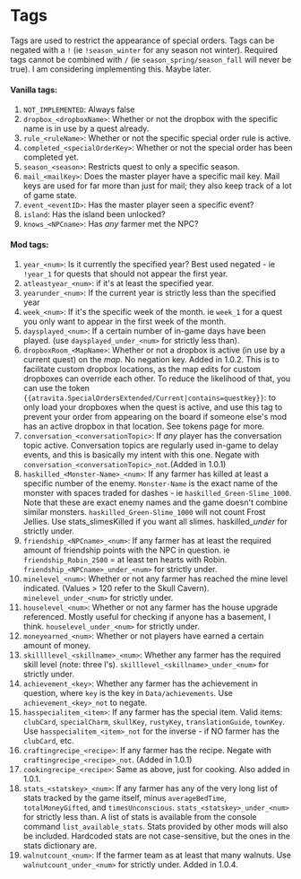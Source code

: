 ﻿Tags
============

Tags are used to restrict the appearance of special orders. Tags can be negated with a `!` (ie `!season_winter` for any season not winter). Required tags cannot be combined with `/` (ie `season_spring/season_fall` will never be true). I am considering implementing this. Maybe later.

#### Vanilla tags:

1. `NOT_IMPLEMENTED`: Always false
2. `dropbox_<dropboxName>`: Whether or not the dropbox with the specific name is in use by a quest already.
3. `rule_<ruleName>`: Whether or not the specific special order rule is active.
4. `completed_<specialOrderKey>`: Whether or not the special order has been completed yet.
5. `season_<season>`: Restricts quest to only a specific season.
6. `mail_<mailKey>`: Does the master player have a specific mail key. Mail keys are used for far more than just for mail; they also keep track of a lot of game state.
7. `event_<eventID>`: Has the master player seen a specific event?
8. `island`: Has the island been unlocked?
9. `knows_<NPCname>`: Has *any* farmer met the NPC?


#### Mod tags:

1. `year_<num>`: Is it currently the specified year? Best used negated - ie `!year_1` for quests that should not appear the first year.
2. `atleastyear_<num>`: if it's at least the specified year.
3. `yearunder_<num>`: If the current year is strictly less than the specified year
4. `week_<num>`: If it's the specific week of the month. ie `week_1` for a quest you only want to appear in the first week of the month.
5. `daysplayed_<num>`: If a certain number of in-game days have been played. (use `daysplayed_under_<num>` for strictly less than).
6. `dropboxRoom_<MapName>`: Whether or not a dropbox is active (in use by a current quest) on the *map*. No negation key. Added in 1.0.2. This is to facilitate custom dropbox locations, as the map edits for custom dropboxes can override each other. To reduce the likelihood of that, you can use the token `{{atravita.SpecialOrdersExtended/Current|contains=questkey}}`: to only load your dropboxes when the quest is active, and use this tag to prevent your order from appearing on the board if someone else's mod has an active dropbox in that location. See tokens page for more.
7. `conversation_<conversationTopic>`: If *any* player has the conversation topic active. Conversation topics are regularly used in-game to delay events, and this is basically my intent with this one. Negate with `conversation_<conversationTopic>_not`.(Added in 1.0.1)
8. `haskilled_<Monster-Name>_<num>`: If any farmer has killed at least a specific number of the enemy. `Monster-Name` is the exact name of the monster with spaces traded for dashes - ie `haskilled_Green-Slime_1000`. Note that these are exact enemy names and the game doesn't combine similar monsters. `haskilled_Green-Slime_1000` will not count Frost Jellies. Use stats_slimesKilled if you want all slimes. haskilled_<Monster-Name>_under_<num> for strictly under.
9. `friendship_<NPCname>_<num>`: If any farmer has at least the required amount of friendship points with the NPC in question. ie `friendship_Robin_2500` = at least ten hearts with Robin. `friendship_<NPCname>_under_<num>` for strictly under.
10. `minelevel_<num>`: Whether or not any farmer has reached the mine level indicated. (Values > 120 refer to the Skull Cavern). `minelevel_under_<num>` for strictly under.
11. `houselevel_<num>`: Whether or not any farmer has the house upgrade referenced. Mostly useful for checking if anyone has a basement, I think. `houselevel_under_<num>` for strictly under.
12. `moneyearned_<num>`: Whether or not players have earned a certain amount of money.
13. `skillllevel_<skillname>_<num>`: Whether any farmer has the required skill level (note: three l's). `skilllevel_<skillname>_under_<num>` for strictly under.
14. `achievement_<key>`: Whether any farmer has the achievement in question, where `key` is the key in `Data/achievements`. Use `achievement_<key>_not` to negate.
14. `hasspecialitem_<item>`: If any farmer has the special item. Valid items: `clubCard`, `specialCharm`, `skullKey`, `rustyKey`, `translationGuide`, `townKey`. Use `hasspecialitem_<item>_not` for the inverse - if NO farmer has the `clubCard`, etc.
15. `craftingrecipe_<recipe>`: If any farmer has the recipe. Negate with `craftingrecipe_<recipe>_not`. (Added in 1.0.1)
16. `cookingrecipe_<recipe>`: Same as above, just for cooking. Also added in 1.0.1.
17. `stats_<statskey>_<num>`: If any farmer has any of the very long list of stats tracked by the game itself, minus `averageBedTime`, `totalMoneyGifted`, and `timesUnconscious`. `stats_<statskey>_under_<num>` for strictly less than. A list of stats is available from the console command `list_available_stats`. Stats provided by other mods will also be included. Hardcoded stats are not case-sensitive, but the ones in the stats dictionary are.
18. `walnutcount_<num>`: If the farmer team as at least that many walnuts. Use `walnutcount_under_<num>` for strictly under. Added in 1.0.4.